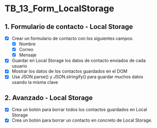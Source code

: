 # TB_13_Form_LocalStorage

## 1. Formulario de contacto - Local Storage
- [X] Crear un formulario de contacto con los siguientes campos:
    - [X] Nombre
    - [X] Correo
    - [X] Mensaje
- [X] Guardar en Local Storage los datos de contacto enviados de cada usuario
- [X] Mostrar los datos de los contactos guardados en el DOM
- [X] Usa JSON.parse() y JSON.stringify() para guardar muchos datos usando la misma clave
## 2. Avanzado - Local Storage
- [X] Crea un botón para borrar todos los contactos guardados en Local Storage
- [X] Crea un  botón para borrar un contacto en concreto de Local Storage.
